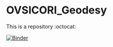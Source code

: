 # OVSICORI_Geodesy

This is a repository :octocat:

[![Binder](https://mybinder.org/badge_logo.svg)](https://mybinder.org/v2/gh/Mathilda000/OVSICORI_Geodesy/HEAD)
